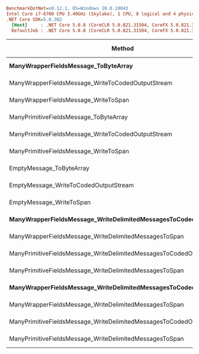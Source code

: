 ``` ini

BenchmarkDotNet=v0.12.1, OS=Windows 10.0.19043
Intel Core i7-6700 CPU 3.40GHz (Skylake), 1 CPU, 8 logical and 4 physical cores
.NET Core SDK=5.0.302
  [Host]     : .NET Core 5.0.8 (CoreCLR 5.0.821.31504, CoreFX 5.0.821.31504), X64 RyuJIT
  DefaultJob : .NET Core 5.0.8 (CoreCLR 5.0.821.31504, CoreFX 5.0.821.31504), X64 RyuJIT


```
|                                                               Method | messageCount |         Mean |      Error |     StdDev |  Gen 0 | Gen 1 | Gen 2 | Allocated |
|--------------------------------------------------------------------- |------------- |-------------:|-----------:|-----------:|-------:|------:|------:|----------:|
|                                 **ManyWrapperFieldsMessage_ToByteArray** |            **?** |    **663.16 ns** |  **11.978 ns** |  **10.618 ns** | **0.0439** |     **-** |     **-** |     **184 B** |
|                    ManyWrapperFieldsMessage_WriteToCodedOutputStream |            ? |    402.87 ns |   6.383 ns |   5.659 ns | 0.0153 |     - |     - |      64 B |
|                                 ManyWrapperFieldsMessage_WriteToSpan |            ? |    373.63 ns |   5.748 ns |   4.800 ns |      - |     - |     - |         - |
|                               ManyPrimitiveFieldsMessage_ToByteArray |            ? |    274.33 ns |   5.347 ns |   4.465 ns | 0.0396 |     - |     - |     168 B |
|                  ManyPrimitiveFieldsMessage_WriteToCodedOutputStream |            ? |    179.12 ns |   2.484 ns |   2.324 ns | 0.0153 |     - |     - |      64 B |
|                               ManyPrimitiveFieldsMessage_WriteToSpan |            ? |    159.48 ns |   2.659 ns |   2.357 ns |      - |     - |     - |         - |
|                                             EmptyMessage_ToByteArray |            ? |     35.98 ns |   0.752 ns |   1.585 ns | 0.0210 |     - |     - |      88 B |
|                                EmptyMessage_WriteToCodedOutputStream |            ? |     27.06 ns |   0.561 ns |   0.525 ns | 0.0153 |     - |     - |      64 B |
|                                             EmptyMessage_WriteToSpan |            ? |     12.47 ns |   0.167 ns |   0.148 ns |      - |     - |     - |         - |
|   **ManyWrapperFieldsMessage_WriteDelimitedMessagesToCodedOutputStream** |           **10** |  **6,332.75 ns** | **121.099 ns** | **148.720 ns** | **0.0153** |     **-** |     **-** |      **64 B** |
|                ManyWrapperFieldsMessage_WriteDelimitedMessagesToSpan |           10 |  6,101.79 ns |  49.927 ns |  44.259 ns |      - |     - |     - |         - |
| ManyPrimitiveFieldsMessage_WriteDelimitedMessagesToCodedOutputStream |           10 |  2,452.59 ns |  29.319 ns |  27.425 ns | 0.0153 |     - |     - |      64 B |
|              ManyPrimitiveFieldsMessage_WriteDelimitedMessagesToSpan |           10 |  2,349.85 ns |  24.569 ns |  19.182 ns |      - |     - |     - |         - |
|   **ManyWrapperFieldsMessage_WriteDelimitedMessagesToCodedOutputStream** |          **100** | **63,836.02 ns** | **990.242 ns** | **926.273 ns** |      **-** |     **-** |     **-** |      **64 B** |
|                ManyWrapperFieldsMessage_WriteDelimitedMessagesToSpan |          100 | 60,443.38 ns | 524.220 ns | 490.356 ns |      - |     - |     - |         - |
| ManyPrimitiveFieldsMessage_WriteDelimitedMessagesToCodedOutputStream |          100 | 24,429.44 ns | 213.331 ns | 189.112 ns |      - |     - |     - |      64 B |
|              ManyPrimitiveFieldsMessage_WriteDelimitedMessagesToSpan |          100 | 23,727.34 ns | 370.875 ns | 328.771 ns |      - |     - |     - |         - |
